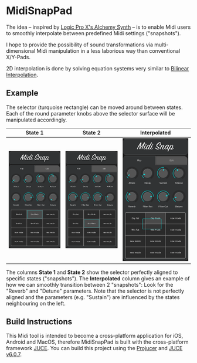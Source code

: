 # MidiSnapPad

The idea – inspired by [Logic Pro X's Alchemy Synth](https://help.apple.com/logicpro-instruments/mac/10.2.1/#/lgsi1ebc8d34) – is to enable Midi users to smoothly interpolate between predefined Midi settings ("snapshots"). 

I hope to provide the possibility of sound transformations via multi-dimensional Midi manipulation in a less laborious way than conventional X/Y-Pads.

2D interpolation is done by solving equation systems very similar to [Bilinear Interpolation](https://en.wikipedia.org/wiki/Bilinear_interpolation).


## Example

The selector (turquoise rectangle) can be moved around between states. Each of the round parameter knobs above the selector surface will be manipulated accordingly. 

State 1|State 2|Interpolated 
-------------------------|-------------------------|-------------------------
![Alt text](/Screenshots/screen_dry.png?raw=true "Optional Title") | ![Alt text](/Screenshots/screen_wet.png?raw=true "Optional Title") | ![Alt text](/Screenshots/screen_interp.png?raw=true "Optional Title")

The columns **State 1** and **State 2** show the selector perfectly aligned to specific states ("snapshots"). The **Interpolated** column gives an example of how we can smoothly transition between 2 "snapshots": Look for the "Reverb" and "Detune" parameters. Note that the selector is not perfectly aligned and the parameters (e.g.  "Sustain") are influenced by the states neighbouring on the left.


## Build Instructions

This Midi tool is intended to become a cross-platform application for iOS, Android and MacOS, therefore
MidiSnapPad is built with the cross-platform framework [JUCE](https://juce.com/). You can build this project using the [Projucer](https://juce.com/discover/projucer) and [JUCE v6.0.7](https://github.com/juce-framework/JUCE/releases/tag/6.0.7).

